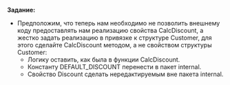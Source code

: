 **Задание:**
- Предположим, что теперь нам необходимо не позволить внешнему коду предоставлять нам реализацию свойства CalcDiscount, а жестко задать реализацию в привязке к структуре Customer, для этого сделайте CalcDiscount методом, а не свойством структуры Customer:
    - Логику оставить, как была в функции CalcDiscount.
    - Константу DEFAULT_DISCOUNT перенести в пакет internal.
    - Свойство Discount сделать нередактируемым вне пакета internal.